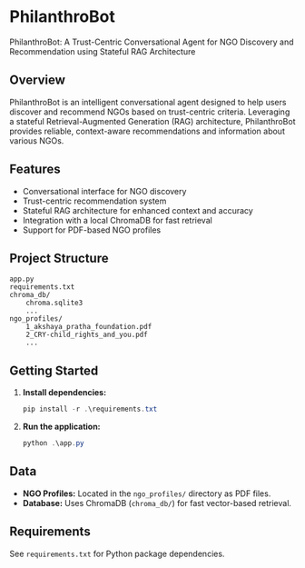 # PhilanthroBot

PhilanthroBot: A Trust-Centric Conversational Agent for NGO Discovery and Recommendation using Stateful RAG Architecture

## Overview

PhilanthroBot is an intelligent conversational agent designed to help users discover and recommend NGOs based on trust-centric criteria. Leveraging a stateful Retrieval-Augmented Generation (RAG) architecture, PhilanthroBot provides reliable, context-aware recommendations and information about various NGOs.

## Features

- Conversational interface for NGO discovery
- Trust-centric recommendation system
- Stateful RAG architecture for enhanced context and accuracy
- Integration with a local ChromaDB for fast retrieval
- Support for PDF-based NGO profiles

## Project Structure

```
app.py
requirements.txt
chroma_db/
	chroma.sqlite3
	...
ngo_profiles/
	1_akshaya_pratha_foundation.pdf
	2_CRY-child_rights_and_you.pdf
	...
```

## Getting Started

1. **Install dependencies:**

   ```powershell
   pip install -r .\requirements.txt
   ```

2. **Run the application:**
   ```powershell
   python .\app.py
   ```

## Data

- **NGO Profiles:** Located in the `ngo_profiles/` directory as PDF files.
- **Database:** Uses ChromaDB (`chroma_db/`) for fast vector-based retrieval.

## Requirements

See `requirements.txt` for Python package dependencies.
